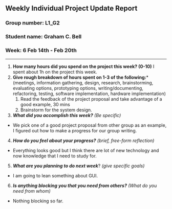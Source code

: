 ## Weekly Individual Project Update Report
### Group number: L1_G2
### Student name: Graham C. Bell
### Week: 6 Feb 14th - Feb 20th
___
1. **How many hours did you spend on the project this week? (0-10)**
I spent about 1h on the project this week.
2. **Give rough breakdown of hours spent on 1-3 of the following:***
   (meetings, information gathering, design, research, brainstorming, evaluating options, prototyping options, writing/documenting, refactoring, testing, software implementation, hardware implementation)
   1. Read the feedback of the project proposal and take advantage of a good example, 30 mins
   2. Brainstorm for the system design.
3. ***What did you accomplish this week?*** _(Be specific)_
  - We pick one of a good project proposal from other group as an example, I figured out how to make a progress for our group writing.
4. ***How do you feel about your progress?*** _(brief, free-form reflection)_
  - Everything looks good but I think there are lot of new technology and now knowledge that I need to study for.
5. ***What are you planning to do next week***? _(give specific goals)_
  - I am going to lean something about GUI.
6. ***Is anything blocking you that you need from others?*** _(What do you need from whom)_
  - Nothing blocking so far.
